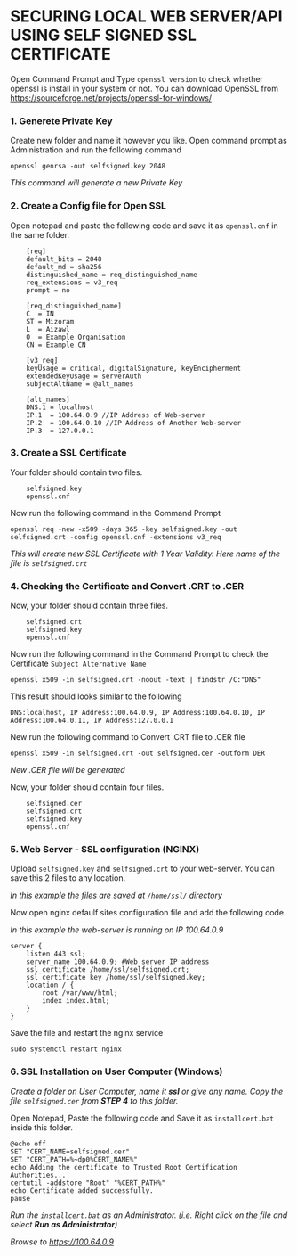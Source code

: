# SECURING LOCAL WEB SERVER/API USING SELF SIGNED SSL CERTIFICATE 

Open Command Prompt and Type `openssl version` to check whether openssl is install in your system or not. You can download OpenSSL from https://sourceforge.net/projects/openssl-for-windows/

### 1. Generete Private Key

Create new folder and name it however you like. Open command prompt as Administration and run the following command

```openssl genrsa -out selfsigned.key 2048```

_This command will generate a new Private Key_

### 2. Create a Config file for Open SSL

Open notepad and paste the following code and save it as `openssl.cnf` in the same folder. 

```text
    [req]
    default_bits = 2048
    default_md = sha256
    distinguished_name = req_distinguished_name
    req_extensions = v3_req
    prompt = no

    [req_distinguished_name]
    C  = IN
    ST = Mizoram
    L  = Aizawl
    O  = Example Organisation
    CN = Example CN

    [v3_req]
    keyUsage = critical, digitalSignature, keyEncipherment
    extendedKeyUsage = serverAuth
    subjectAltName = @alt_names

    [alt_names]
    DNS.1 = localhost
    IP.1  = 100.64.0.9 //IP Address of Web-server
    IP.2  = 100.64.0.10 //IP Address of Another Web-server
    IP.3  = 127.0.0.1
```

### 3. Create a SSL Certificate

Your folder should contain two files.
```text
    selfsigned.key
    openssl.cnf
```
Now run the following command in the Command Prompt
```text
openssl req -new -x509 -days 365 -key selfsigned.key -out selfsigned.crt -config openssl.cnf -extensions v3_req
```
_This will create new SSL Certificate with 1 Year Validity. Here name of the file is `selfsigned.crt`_

### 4. Checking the Certificate and Convert .CRT to .CER

Now, your folder should contain three files.
```text
    selfsigned.crt
    selfsigned.key
    openssl.cnf
```
Now run the following command in the Command Prompt to check the Certificate `Subject Alternative Name`
```text
openssl x509 -in selfsigned.crt -noout -text | findstr /C:"DNS"
```
This result should looks similar to the following
```text
DNS:localhost, IP Address:100.64.0.9, IP Address:100.64.0.10, IP Address:100.64.0.11, IP Address:127.0.0.1
```
New run the following command to Convert .CRT file to .CER file
```text
openssl x509 -in selfsigned.crt -out selfsigned.cer -outform DER
```
_New .CER file will be generated_

Now, your folder should contain four files.
```text
    selfsigned.cer
    selfsigned.crt
    selfsigned.key
    openssl.cnf
```
### 5. Web Server - SSL configuration (NGINX)

Upload `selfsigned.key` and `selfsigned.crt` to your web-server. You can save this 2 files to any location.

_In this example the files are saved at `/home/ssl/` directory_

Now open nginx defaulf sites configuration file and add the following code.

_In this example the web-server is running on IP 100.64.0.9_
```text
server {
    listen 443 ssl;
    server_name 100.64.0.9; #Web server IP address
    ssl_certificate /home/ssl/selfsigned.crt;
    ssl_certificate_key /home/ssl/selfsigned.key;
    location / {
        root /var/www/html;
        index index.html;
    }
}
```
Save the file and restart the nginx service
```text
sudo systemctl restart nginx
```

### 6. SSL Installation on User Computer (Windows)
_Create a folder on User Computer, name it **ssl** or give any name. Copy the file ` selfsigned.cer ` from **STEP 4** to this folder._

Open Notepad, Paste the following code and Save it as ` installcert.bat ` inside this folder.
```text
@echo off
SET "CERT_NAME=selfsigned.cer"
SET "CERT_PATH=%~dp0%CERT_NAME%"
echo Adding the certificate to Trusted Root Certification Authorities...
certutil -addstore "Root" "%CERT_PATH%"
echo Certificate added successfully.
pause
```
_Run the `installcert.bat` as an Administrator. (i.e. Right click on the file and select **Run as Administrator**)_

_Browse to https://100.64.0.9_

